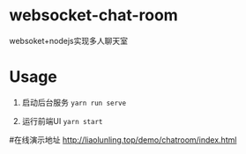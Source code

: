 # websocket-chat-room
websoket+nodejs实现多人聊天室

# Usage

1. 启动后台服务
 `yarn run serve`
 
2. 运行前端UI 
`yarn start`


#在线演示地址
http://liaolunling.top/demo/chatroom/index.html
